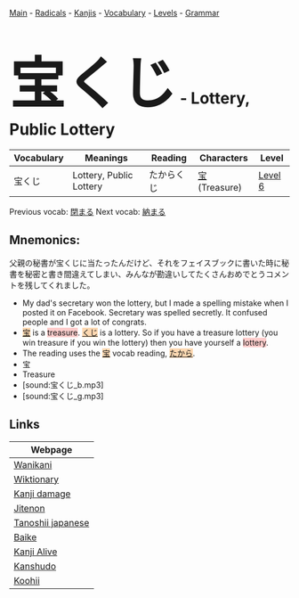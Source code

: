 <style> bigfont {font-size: 100px}</style>
[Main](../README.md) -
[Radicals](../radicals.md) -
[Kanjis](../kanjis.md) -
[Vocabulary](../vocabulary.md) -
[Levels](../levels.md) -
[Grammar](../grammar.md)
# <bigfont> 宝くじ</bigfont> - Lottery, Public Lottery 

| Vocabulary | Meanings | Reading | Characters | Level |
| --- | --- | --- | --- | --- |
| 宝くじ | Lottery, Public Lottery | たからくじ |  [宝](../kanjis/宝.md) (Treasure) | [Level 6](../levels/wk_level6.md) |

Previous vocab: [閉まる](閉まる.md) Next vocab: [納まる](納まる.md) 

## Mnemonics:
父親の秘書が宝くじに当たったんだけど、それをフェイスブックに書いた時に秘書を秘密と書き間違えてしまい、みんなが勘違いしてたくさんおめでとうコメントを残してくれました。
* My dad's secretary won the lottery, but I made a spelling mistake when I posted it on Facebook. Secretary was spelled secretly. It confused people and I got a lot of congrats.
* <span style="background-color:#fed8b1"> [宝](https://jisho.org/search/宝)</span> is a <span style="background-color:#ffcccb"> treasure</span>. <span style="background-color:#fed8b1"> [くじ](https://jisho.org/search/くじ)</span> is a lottery. So if you have a treasure lottery (you win treasure if you win the lottery) then you have yourself a <span style="background-color:#ffcccb"> lottery</span>.
* The reading uses the <span style="background-color:#fed8b1"> [宝](https://jisho.org/search/宝)</span> vocab reading, <span style="background-color:#fed8b1"> [たから](https://jisho.org/search/たから)</span>.
* 宝
* Treasure
* [sound:宝くじ_b.mp3]
* [sound:宝くじ_g.mp3]


## Links 

| Webpage |
| --- |
| [Wanikani          ](https://www.wanikani.com/kanji/宝くじ) |
| [Wiktionary        ](https://en.wiktionary.org/wiki/宝くじ) |
| [Kanji damage      ](http://www.kanjidamage.com/kanji/search?utf8=✓&q=宝くじ) |
| [Jitenon           ](https://jitenon.com/kanji/宝くじ) |
| [Tanoshii japanese ](https://www.tanoshiijapanese.com/dictionary/kanji.cfm?k=宝くじ) |
| [Baike             ](https://baike.baidu.com/item/宝くじ) |
| [Kanji Alive       ](https://app.kanjialive.com/宝くじ) |
| [Kanshudo          ](https://www.kanshudo.com/searchmn?q=宝くじ) |
| [Koohii            ](https://kanji.koohii.com/study/kanji/宝くじ) |
